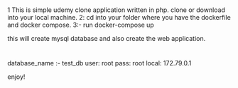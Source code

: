 #

1   This is simple udemy clone application written in php. clone or download into your local machine. 
2:  cd into your folder where you have the dockerfile and docker compose.
3:- run docker-compose up


this will create mysql database and also create the web application.

#
database_name :- test_db
user: root
pass: root
local: 172.79.0.1

enjoy!
